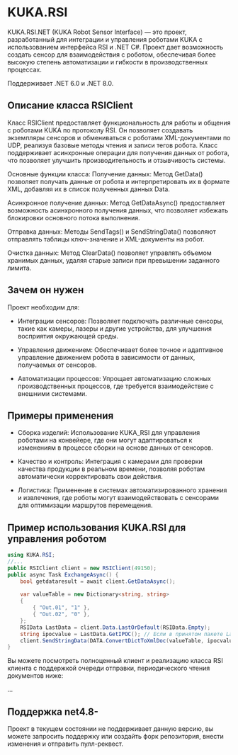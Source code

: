# KUKA.RSI
KUKA.RSI.NET (KUKA Robot Sensor Interface) — это проект, разработанный для интеграции и управления роботами KUKA с использованием интерфейса RSI и .NET C#. Проект дает возможность создать сенсор для взаимодействия с роботом, обеспечивая более высокую степень автоматизации и гибкости в производственных процессах.

Поддерживает .NET 6.0 и .NET 8.0.

## Описание класса RSIClient
Класс RSIClient предоставляет функциональность для работы и общения с роботами KUKA по протоколу RSI. Он позволяет создавать экземпляры сенсоров и обмениваться с роботами XML-документами по UDP, реализуя базовые методы чтения и записи тегов робота. Класс поддерживает асинхронные операции для получения данных от робота, что позволяет улучшить производительность и отзывчивость системы.

Основные функции класса:
Получение данных: Метод GetData() позволяет получать данные от робота и интерпретировать их в формате XML, добавляя их в список полученных данных Data.

Асинхронное получение данных: Метод GetDataAsync() предоставляет возможность асинхронного получения данных, что позволяет избежать блокировки основного потока выполнения.

Отправка данных: Методы SendTags() и SendStringData() позволяют отправлять таблицы ключ-значение и XML-документы на робот.

Очистка данных: Метод ClearData() позволяет управлять объемом хранимых данных, удаляя старые записи при превышении заданного лимита.

## Зачем он нужен
Проект необходим для:

* Интеграции сенсоров: Позволяет подключать различные сенсоры, такие как камеры, лазеры и другие устройства, для улучшения восприятия окружающей среды.

* Управления движением: Обеспечивает более точное и адаптивное управление движением робота в зависимости от данных, получаемых от сенсоров.

* Автоматизации процессов: Упрощает автоматизацию сложных производственных процессов, где требуется взаимодействие с внешними системами.
## Примеры применения
* Сборка изделий: Использование KUKA_RSI для управления роботами на конвейере, где они могут адаптироваться к изменениям в процессе сборки на основе данных от сенсоров.

* Качество и контроль: Интеграция с камерами для проверки качества продукции в реальном времени, позволяя роботам автоматически корректировать свои действия.

* Логистика: Применение в системах автоматизированного хранения и извлечения, где роботы могут взаимодействовать с сенсорами для оптимизации маршрутов перемещения.

## Пример использования KUKA.RSI для управления роботом
``` cs
using KUKA.RSI;
//...
public RSIClient client = new RSIClient(49150);
public async Task ExchangeAsync() {
	bool getdataresult = await client.GetDataAsync();
	
	var valueTable = new Dictionary<string, string>
	{
		{ "Out.01", "1" },
		{ "Out.02", "0" },
	};
	RSIData LastData = client.Data.LastOrDefault(RSIData.Empty);
	string ipocvalue = LastData.GetIPOC(); // Если в принятом пакете LastData нет IPOC, то -1
	client.SendStringData(DATA.ConvertDictToXmlDoc(valueTable, ipocvalue));
}
```
Вы можете посмотреть полноценный клиент и реализацию класса RSI клиента с поддержкой очереди отправки, периодического чтения документов ниже:

...

## Поддержка net4.8-
Проект в текущем состоянии не поддерживает данную версию, вы можете запросить поддержку или создайть форк репозитория, внести изменения и отправить пулл-реквест.

